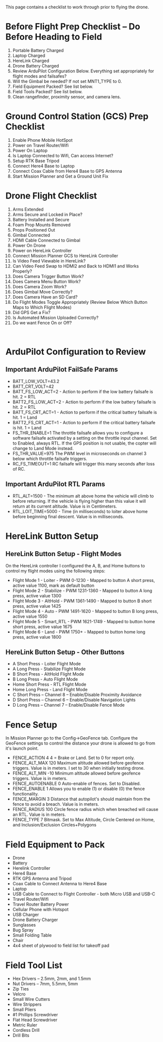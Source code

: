 This page contains a checklist to work through prior to flying the drone.


# Before Flight Prep Checklist – Do Before Heading to Field
1.	Portable Battery Charged
1.	Laptop Charged
1.	HereLink Charged
1.	Drone Battery Charged
1.	Review ArduPilot Configuration Below. Everything set appropriately for flight modes and failsafes?
1.	Will the Gimbal be needed? If not set MNT1_TYPE to 0.
1.	Field Equipment Packed? See list below.
1.	Field Tools Packed? See list below.
1.	Clean rangefinder, proximity sensor, and camera lens.


# Ground Control Station (GCS) Prep Checklist
1.	Enable Phone Mobile HotSpot
1.	Power on Travel Router/Wifi 
1.	Power On Laptop
1.	Is Laptop Connected to Wifi, Can access Internet?
1.	Setup RTK Base Tripod
1.	Connect Here4 Base to Laptop
1.	Connect Coax Cable from Here4 Base to GPS Antenna
1.	Start Mission Planner and Get a Ground Unit Fix


# Drone Flight Checklist
1.	Arms Extended
1.	Arms Secure and Locked in Place?
1.	Battery Installed and Secure
1.	Foam Prop Mounts Removed
1.	Props Positioned Out
1.	Gimbal Connected
1.	HDMI Cable Connected to Gimbal
1.	Power On Drone
1.	Power on HereLink Controller
1.	Connect Mission Planner GCS to HereLink Controller
1.	Is Video Feed Viewable in HereLink?
1.	Can Video Feed Swap to HDMI2 and Back to HDMI1 and Works Properly?
1.	Does Camera Trigger Button Work?
1.	Does Camera Menu Button Work?
1.	Does Camera Zoom Work?
1.	Does Gimbal Move Correctly?
1.	Does Camera Have an SD Card?
1.	Do Flight Modes Toggle Appropriately (Review Below Which Button Maps to Which Flight Modes)
1.	Did GPS Get a Fix?
1.	Is Automated Mission Uploaded Correctly?
1.	Do we want Fence On or Off?

 
# ArduPilot Configuration to Review
## Important ArduPilot FailSafe Params
- BATT_LOW_VOLT=43.2
- BATT_CRT_VOLT=42
- BATT_FS_LOW_ACT=2 - Action to perform if the low battery failsafe is hit. 2 = RTL
- BATT2_FS_LOW_ACT=2 - Action to perform if the low battery failsafe is hit. 2 = RTL
- BATT_FS_CRT_ACT=1 - Action to perform if the critical battery failsafe is hit. 1 = Land
- BATT2_FS_CRT_ACT=1 - Action to perform if the critical battery failsafe is hit. 1 = Land
- FS_THR_ENABLE=1 The throttle failsafe allows you to configure a software failsafe activated by a setting on the throttle input channel. Set to Enabled, always RTL. If the GPS position is not usable, the copter will change to Land Mode instead.
- FS_THR_VALUE=975 The PWM level in microseconds on channel 3 below which throttle failsafe triggers.
- RC_FS_TIMEOUT=1 RC failsafe will trigger this many seconds after loss of RC.


## Important ArduPilot RTL Params
- RTL_ALT=1500 - The minimum alt above home the vehicle will climb to before returning. If the vehicle is flying higher than this value it will return at its current altitude. Value is in Centimeters.
- RTL_LOIT_TIME=5000 - Time (in milliseconds) to loiter above home before beginning final descent. Value is in milliseconds.


# HereLink Button Setup
## HereLink Button Setup - Flight Modes
On the HereLink controller I configured the A, B, and Home buttons to control my flight modes using the following steps:
-  Flight Mode 1 - Loiter - PWM 0-1230 - Mapped to button A short press, active value 1100, mark as default button
-  Flight Mode 2 - Stabilize - PWM 1231-1360 - Mapped to button A long press, active value 1300
-  Flight Mode 3 - AltHold - PWM 1361-1490 - Mapped to button B short press, active value 1425
-  Flight Mode 4 - Auto - PWM 1491-1620 - Mapped to button B long press, active value 1550
-  Flight Mode 5 - Smart_RTL - PWM 1621-1749 - Mapped to button home short press, active value 1675
-  Flight Mode 6 - Land - PWM 1750+ - Mapped to button home long press, active value 1800


## HereLink Button Setup - Other Buttons
- A Short Press - Loiter Flight Mode
- A Long Press - Stabilize Flight Mode
- B Short Press - AltHold Flight Mode
- B Long Press - Auto Flight Mode
- Home Short Press - RTL Flight Mode
- Home Long Press - Land Flight Mode
- C Short Press – Channel 8 – Enable/Disable Proximity Avoidance
- D Short Press – Channel 6 – Enable/Disable Navigation Lights
- D Long Press – Channel 7 – Enable/Disable Fence Mode


# Fence Setup
In Mission Planner go to the Config->GeoFence tab. Configure the GeoFence settings to control the distance your drone is allowed to go from it's launch point.
- FENCE_ACTION 4 4 = Brake or Land. Set to 0 for report only. 
- FENCE_ALT_MAX 120 Maximum altitude allowed before geofence triggers. Value is in meters. I set to 30 when initially testing drone. 
- FENCE_ALT_MIN -10 Minimum altitude allowed before geofence triggers. Value is in meters. 
- FENCE_AUTOENABLE 0 Auto-enable of fences. Set to Disabled. 
- FENCE_ENABLE 1 Allows you to enable (1) or disable (0) the fence functionality. 
- FENCE_MARGIN 3 Distance that autopilot's should maintain from the fence to avoid a breach. Value is in meters. 
- FENCE_RADIUS 100 Circle fence radius which when breached will cause an RTL. Value is in meters. 
- FENCE_TYPE 7 Bitmask. Set to Max Altitude, Circle Centered on Home, and Inclusion/Exclusion Circles+Polygons 


# Field Equipment to Pack
- Drone
- Battery
- Herelink Controller
- Here4 Base
- RTK GPS Antenna and Tripod
- Coax Cable to Connect Antenna to Here4 Base
- Laptop
- USB Cable to Connect to Flight Controller - both Micro USB and USB-C
- Travel Router/Wifi 
- Travel Router Battery Power
- Cellular Phone with Hotspot
- USB Charger
- Drone Battery Charger
- Sunglasses
- Bug Spray
- Small Folding Table
- Chair
- 4x4 sheet of plywood to field list for takeoff pad


# Field Tool List
- Hex Drivers – 2.5mm, 2mm, and 1.5mm
- Nut Drivers – 7mm, 5.5mm, 5mm
- Zip Ties
- Velcro
- Small Wire Cutters
- Wire Strippers
- Small Pliers
- #1 Phillips Screwdriver
- Flat Head Screwdriver
- Metric Ruler
- Cordless Drill
- Drill Bits

